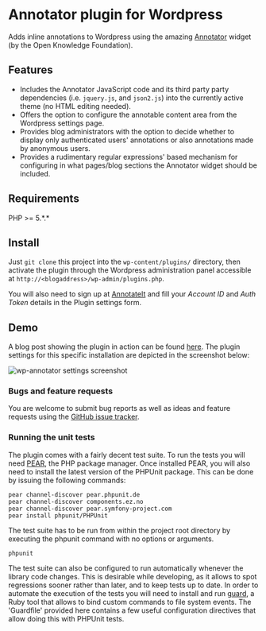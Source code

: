 # Annotator plugin for Wordpress

Adds inline annotations to Wordpress using the amazing 
[Annotator](http://github.com/okfn/annotator) widget (by the Open Knowledge Foundation).

## Features

- Includes the Annotator JavaScript code and its third party
  party dependencies (i.e. `jquery.js`, and `json2.js`) into the currently active theme (no HTML editing needed).
- Offers the option to configure the annotable content area from the Wordpress settings page.
- Provides blog administrators with the option to decide whether to display only authenticated users' annotations or also annotations made by anonymous users.
- Provides a rudimentary regular expressions' based mechanism for configuring in what pages/blog sections the Annotator widget should be included.


## Requirements

PHP >= 5.\*.\*

## Install

Just `git clone` this project into the `wp-content/plugins/` directory, then
activate the plugin through the Wordpress administration panel accessible at `http://<blogaddress>/wp-admin/plugins.php`.

You will also need to sign up at [AnnotateIt](http://annotateti.org) and 
fill your _Account ID_ and _Auth Token_ details in the Plugin settings
form.


## Demo

A blog post showing the plugin in action can be found [here](http://wp-annotator.andreafiore.me/2011/05/26/hello-world/). The plugin settings for this specific installation are depicted in the screenshot below:

<img src="https://github.com/okfn/annotator-wordpress/raw/master/screenshot.png" alt="wp-annotator settings screenshot" />


### Bugs and feature requests

You are welcome to submit bug reports as well as ideas and feature
requests using the [GitHub issue tracker](https://github.com/okfn/annotator-wordpress/issues).

### Running the unit tests

The plugin comes with a fairly decent test suite. To run the tests you will need [PEAR](http://pear.php.net/), the PHP package manager.
Once installed PEAR, you will also need to install the latest version of the PHPUnit package. This can be done by issuing the following commands:

    pear channel-discover pear.phpunit.de
    pear channel-discover components.ez.no
    pear channel-discover pear.symfony-project.com
    pear install phpunit/PHPUnit

The test suite has to be run from within the project root
directory by executing the phpunit command with no options or
arguments.

    phpunit

The test suite can also be configured to run automatically whenever the library code changes. This is desirable while developing, as it allows to spot
regressions sooner rather than later, and to keep tests up to date. In order
to automate the execution of the tests you will need to install and run
[guard](https://github.com/guard/guard), a Ruby tool that allows to bind custom
commands to file system events. The 'Guardfile' provided here contains a few useful configuration directives that allow doing this with PHPUnit tests.

